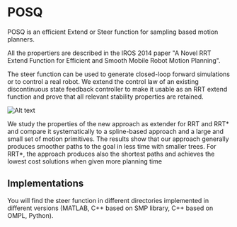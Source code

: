 # POSQ
POSQ is an efficient Extend or Steer function for sampling based motion planners.

All the propertiers are described in the IROS 2014 paper "A Novel RRT Extend Function for Efficient and Smooth Mobile Robot Motion Planning". 

The steer function can be used to generate closed-loop forward simulations or to control a real robot. We extend the control law of an existing discontinuous state feedback controller to make it usable as an RRT extend function and prove that all relevant stability properties are retained. 

![Alt text](http://www2.informatik.uni-freiburg.de/~palmieri/pages/images/reachabilityTree.png "Example Paths")


We study the properties of the new approach as extender for RRT and RRT* and compare it systematically to a spline-based approach and a large and small set of motion primitives. The results show that our approach generally produces smoother paths to the goal in less time with smaller trees. For RRT*, the approach produces also the shortest paths and achieves the lowest cost solutions when given more planning time

## Implementations

You will find the steer function in different directories implemented in different versions (MATLAB, C++ based on SMP library, C++ based on OMPL, Python).
